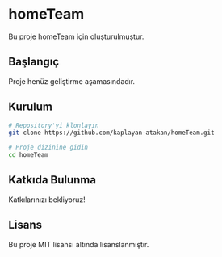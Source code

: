# homeTeam

Bu proje homeTeam için oluşturulmuştur.

## Başlangıç

Proje henüz geliştirme aşamasındadır.

## Kurulum

```bash
# Repository'yi klonlayın
git clone https://github.com/kaplayan-atakan/homeTeam.git

# Proje dizinine gidin
cd homeTeam
```

## Katkıda Bulunma

Katkılarınızı bekliyoruz!

## Lisans

Bu proje MIT lisansı altında lisanslanmıştır.
